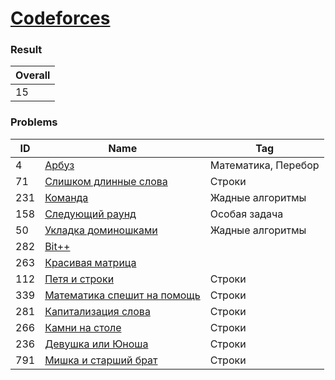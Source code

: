 # [Codeforces](https://codeforces.com/problemset)

### Result
| Overall |
|---------|
| 15      |

### Problems

| ID  | Name                                                                           | Tag                 |
|-----|--------------------------------------------------------------------------------|---------------------|
| 4   | [Арбуз](https://codeforces.com/problemset/problem/4/A)                         | Математика, Перебор |
| 71  | [Слишком длинные слова](https://codeforces.com/problemset/problem/71/A)        | Строки              |
| 231 | [Команда](https://codeforces.com/problemset/problem/231/A)                     | Жадные алгоритмы    |
| 158 | [Следующий раунд](https://codeforces.com/problemset/problem/158/A)             | Особая задача       |
| 50  | [Укладка доминошками](https://codeforces.com/problemset/problem/50/A)          | Жадные алгоритмы    |
| 282 | [Bit++](https://codeforces.com/problemset/problem/282/A)                       |                     |
| 263 | [Красивая матрица](https://codeforces.com/problemset/problem/263/A)            |                     |
| 112 | [Петя и строки](https://codeforces.com/problemset/problem/112/A)               | Строки              |
| 339 | [Математика спешит на помощь](https://codeforces.com/problemset/problem/339/A) | Строки              |
| 281 | [Капитализация слова](https://codeforces.com/problemset/problem/281/A)         | Строки              |
| 266 | [Камни на столе](https://codeforces.com/problemset/problem/266/A)              | Строки              |
| 236 | [Девушка или Юноша](https://codeforces.com/problemset/problem/236/A)           | Строки              |
| 791 | [Мишка и старший брат](https://codeforces.com/problemset/problem/791/A)        | Строки              |